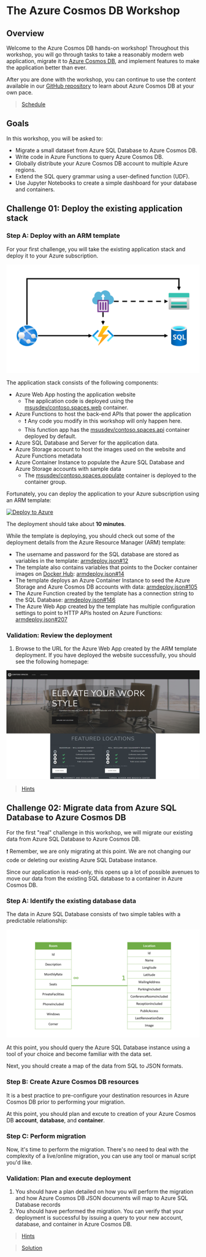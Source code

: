 # The Azure Cosmos DB Workshop

## Overview

Welcome to the Azure Cosmos DB hands-on workshop! Throughout this workshop, you will go through tasks to take a reasonably modern web application, migrate it to [Azure Cosmos DB](https://azure.microsoft.com/services/cosmos-db/), and implement features to make the application better than ever.

After you are done with the workshop, you can continue to use the content available in our [GitHub repository](https://github.com/msusdev/cosmosdb_app_modernization) to learn about Azure Cosmos DB at your own pace.

> [Schedule](.\schedule\readme.md)

## Goals

In this workshop, you will be asked to:

- Migrate a small dataset from Azure SQL Database to Azure Cosmos DB.
- Write code in Azure Functions to query Azure Cosmos DB.
- Globally distribute your Azure Cosmos DB account to multiple Azure regions.
- Extend the SQL query grammar using a user-defined function (UDF).
- Use Jupyter Notebooks to create a simple dashboard for your database and containers.

## Challenge 01: Deploy the existing application stack

### Step A: Deploy with an ARM template

For your first challenge, you will take the existing application stack and deploy it to your Azure subscription.

![Existing application architecture](./media/01-arch.png)

The application stack consists of the following components:

- Azure Web App hosting the application website
  - The application code is deployed using the [msusdev/contoso.spaces.web](https://hub.docker.com/r/msusdev/contoso.spaces.web) container.
- Azure Functions to host the back-end APIs that power the application
  - ❗ Any code you modify in this workshop will only happen here.
  - This function app has the [msusdev/contoso.spaces.api](https://hub.docker.com/r/msusdev/contoso.spaces.api) container deployed by default.
- Azure SQL Database and Server for the application data.
- Azure Storage account to host the images used on the website and Azure Functions metadata
- Azure Container Instance to populate the Azure SQL Database and Azure Storage accounts with sample data
  - The [msusdev/contoso.spaces.populate](https://hub.docker.com/r/msusdev/contoso.spaces.populate) container is deployed to the container group.

Fortunately, you can deploy the application to your Azure subscription using an ARM template:

[![Deploy to Azure](https://docs.microsoft.com/en-us/azure/templates/media/deploy-to-azure.svg)](https://portal.azure.com/#create/Microsoft.Template/uri/https%3A%2F%2Fraw.githubusercontent.com%2FMSUSDEV%2Fcosmosdb_app_modernization%2Fmaster%2Farmdeploy.json)

The deployment should take about **10 minutes**.

While the template is deploying, you should check out some of the deployment details from the Azure Resource Manager (ARM) template:

- The username and password for the SQL database are stored as variables in the template: [armdeploy.json#12](https://github.com/MSUSDEV/cosmosdb_app_modernization/blob/fb8685af8a93301801d9f612b35c9dd791de2d79/armdeploy.json#L12)
- The template also contains variables that points to the Docker container images on [Docker Hub](https://hub.docker.com/r/msusdev): [armdeploy.json#14](https://github.com/MSUSDEV/cosmosdb_app_modernization/blob/fb8685af8a93301801d9f612b35c9dd791de2d79/armdeploy.json#L14)
- The template deploys an Azure Container Instance to seed the Azure Storage and Azure Cosmos DB accounts with data: [armdeploy.json#105](https://github.com/MSUSDEV/cosmosdb_app_modernization/blob/fb8685af8a93301801d9f612b35c9dd791de2d79/armdeploy.json#L105)
- The Azure Function created by the template has a connection string to the SQL Database: [armdeploy.json#146](https://github.com/MSUSDEV/cosmosdb_app_modernization/blob/fb8685af8a93301801d9f612b35c9dd791de2d79/armdeploy.json#L146)
- The Azure Web App created by the template has multiple configuration settings to point to HTTP APIs hosted on Azure Functions: [armdeploy.json#207](https://github.com/MSUSDEV/cosmosdb_app_modernization/blob/fb8685af8a93301801d9f612b35c9dd791de2d79/armdeploy.json#L207)

### Validation: Review the deployment

1. Browse to the URL for the Azure Web App created by the ARM template deployment. If you have deployed the website successfully, you should see the following homepage:

![Contoso Spaces homepage](./media/01-validation.png)

> [Hints](./hints/01-deploy/)

## Challenge 02: Migrate data from Azure SQL Database to Azure Cosmos DB

For the first "real" challenge in this workshop, we will migrate our existing data from Azure SQL Database to Azure Cosmos DB.

❗ Remember, we are only migrating at this point. We are not changing our code or deleting our existing Azure SQL Database instance.

Since our application is read-only, this opens up a lot of possible avenues to move our data from the existing SQL database to a container in Azure Cosmos DB.

### Step A: Identify the existing database data

The data in Azure SQL Database consists of two simple tables with a predictable relationship:

![Database schema](./media/02-schema.png)

At this point, you should query the Azure SQL Database instance using a tool of your choice and become familiar with the data set.

Next, you should create a map of the data from SQL to JSON formats.

### Step B: Create Azure Cosmos DB resources

It is a best practice to pre-configure your destination resources in Azure Cosmos DB prior to performing your migration.

At this point, you should plan and excute to creation of your Azure Cosmos DB **account**, **database**, and **container**.

### Step C: Perform migration

Now, it's time to perform the migration. There's no need to deal with the complexity of a live/online migration, you can use any tool or manual script you'd like.

### Validation: Plan and execute deployment

1. You should have a plan detailed on how you will perform the migration and how Azure Cosmos DB JSON documents will map to Azure SQL Database records
1. You should have performed the migration. You can verify that your deployment is successful by issuing a query to your new account, database, and container in Azure Cosmos DB.

> [Hints](./hints/02-migrate/)

> [Solution](./solutions/02-migrate/)
